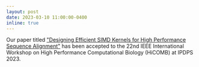 ```yaml
---
layout: post
date: 2023-03-10 11:00:00-0400
inline: true
---
```


Our paper titled ["Designing Efficient SIMD Kernels for High Performance Sequence Alignment"](https://drive.google.com/file/d/1K_R5XdiPqgJ108TFhawhtL4dUN6xSHqj/view?usp=sharing) has been accepted to the 22nd IEEE International Workshop on High Performance Computational Biology (HiCOMB) at IPDPS 2023.
